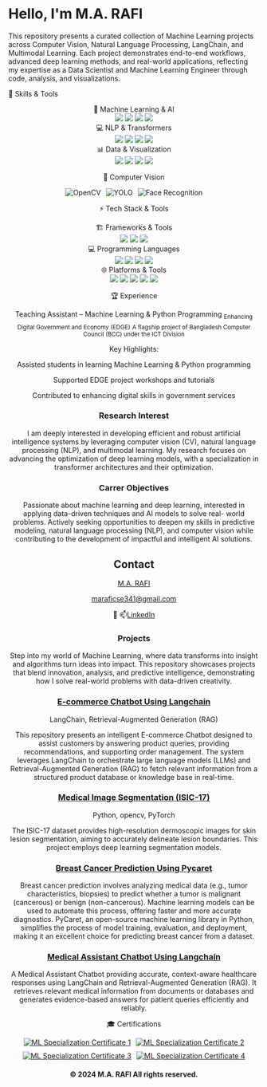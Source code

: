 
# Hello, I'm M.A. RAFI

This repository presents a curated collection of Machine Learning projects across 
Computer Vision, Natural Language Processing, LangChain, and Multimodal Learning. 
Each project demonstrates end-to-end workflows, advanced deep learning methods, and 
real-world applications, reflecting my expertise as a Data Scientist and Machine 
Learning Engineer through code, analysis, and visualizations.


🧠 Skills & Tools
<div align="center">
🤖 Machine Learning & AI
<div> <img src="https://img.shields.io/badge/PyTorch-FF6F61?style=for-the-badge&logo=pytorch&logoColor=000000" /> <img src="https://img.shields.io/badge/TensorFlow-FF9900?style=for-the-badge&logo=tensorflow&logoColor=000000" /> <img src="https://img.shields.io/badge/Scikit--Learn-FFB347?style=for-the-badge&logo=scikit-learn&logoColor=000000" /> <img src="https://img.shields.io/badge/Multimodal%20AI-00CED1?style=for-the-badge&logo=ai&logoColor=FFFFFF" /> </div>
💻 NLP & Transformers <div> <img src="https://img.shields.io/badge/Transformers-52307C?style=for-the-badge&logo=huggingface&logoColor=F7DF1E" /> <img src="https://img.shields.io/badge/NLP-8A2BE2?style=for-the-badge&logo=ai&logoColor=FFFFFF" /> <img src="https://img.shields.io/badge/SpaCy-FF69B4?style=for-the-badge&logo=python&logoColor=FFFFFF" /> <img src="https://img.shields.io/badge/NLTK-00FA9A?style=for-the-badge&logo=python&logoColor=000000" /> </div>
📊 Data & Visualization
<div> <img src="https://img.shields.io/badge/NumPy-4B0082?style=for-the-badge&logo=numpy&logoColor=FFD700" /> <img src="https://img.shields.io/badge/Pandas-1E90FF?style=for-the-badge&logo=pandas&logoColor=FFFFFF" /> <img src="https://img.shields.io/badge/Matplotlib-FF4500?style=for-the-badge&logo=matplotlib&logoColor=FFFFFF" /> <img src="https://img.shields.io/badge/PyCaret-FF1493?style=for-the-badge&logo=python&logoColor=FFFFFF" /> </div>
 
🎥 Computer Vision
<div style="display:flex; flex-wrap: wrap; justify-content:center; gap:10px;"> <img src="https://img.shields.io/badge/OpenCV-32CD32?style=for-the-badge&logo=opencv&logoColor=FFFFFF" alt="OpenCV" /> <img src="https://img.shields.io/badge/YOLO-FF4500?style=for-the-badge&logo=ai&logoColor=FFFFFF" alt="YOLO" /> <img src="https://img.shields.io/badge/Face_Recognition-FF1493?style=for-the-badge&logo=ai&logoColor=FFFFFF" alt="Face Recognition" /> </div>

⚡ Tech Stack & Tools
<div align="center">
🏗️ Frameworks & Tools
<div> <img src="https://img.shields.io/badge/LangChain-1C3C3C?style=for-the-badge&logo=langchain&logoColor=white" /> <img src="https://img.shields.io/badge/Django-092E20?style=for-the-badge&logo=django&logoColor=green" /> <img src="https://img.shields.io/badge/Streamlit-FF4B4B?style=for-the-badge&logo=streamlit&logoColor=white" /> </div>
💻 Programming Languages
<div> <img src="https://img.shields.io/badge/Python-306998?style=for-the-badge&logo=python&logoColor=FFD43B" /> <img src="https://img.shields.io/badge/SQL-1E3A5F?style=for-the-badge&logo=postgresql&logoColor=white" /> <img src="https://img.shields.io/badge/C-0078D7?style=for-the-badge&logo=c&logoColor=white" /> <img src="https://img.shields.io/badge/R-1B4F72?style=for-the-badge&logo=r&logoColor=FFD43B" /> </div>
🌐 Platforms & Tools
<div> <img src="https://img.shields.io/badge/Coursera-1E90FF?style=for-the-badge&logo=coursera&logoColor=white" /> <img src="https://img.shields.io/badge/Kaggle-FF69B4?style=for-the-badge&logo=kaggle&logoColor=white" /> <img src="https://img.shields.io/badge/Conda-008080?style=for-the-badge&logo=anaconda&logoColor=white" /> <img src="https://img.shields.io/badge/HuggingFace-F4A460?style=for-the-badge&logo=huggingface&logoColor=black" /> <img src="https://img.shields.io/badge/Git-FF4500?style=for-the-badge&logo=git&logoColor=white" /> </div> </div>

🏆 Experience

Teaching Assistant – Machine Learning & Python Programming
<sub>Enhancing Digital Government and Economy (EDGE)</sub>
<sub>A flagship project of Bangladesh Computer Council (BCC) under the ICT Division</sub>

<div>

Key Highlights:

Assisted students in learning Machine Learning & Python programming

Supported EDGE project workshops and tutorials

Contributed to enhancing digital skills in government services

</div>

### **Research Interest**
I am deeply interested in developing efficient and robust artificial intelligence systems by leveraging computer vision (CV), natural
language processing (NLP), and multimodal learning. My research focuses on advancing the optimization of deep learning models,
with a specialization in transformer architectures and their optimization. 

### **Carrer Objectives**
Passionate about machine learning and deep learning, interested in applying data-driven techniques and AI models to solve real-
world problems. Actively seeking opportunities to deepen my skills in predictive modeling, natural language processing (NLP), and
computer vision while contributing to the development of impactful and intelligent AI solutions.


<!-- ## Table of Contents

- [Project 1: Automatic License Plate Recognition](https://github.com/tushar2704/Sales-for-Retail-and-Food-Services)
- [Project 2: Football Game Analysis using Computer Vision](https://github.com/m4hfuj/football-game-analysis)
- [Project 3: Bangladeshi Tech Job Listing](https://github.com/m4hfuj/football-game-analysis)
- [Project 4: Student ID Card validity checker](https://github.com/m4hfuj/Student-ID-card-validity-checker)
- [Project 5: Fine-tuning microsoft phi-2 model on medicine data](https://github.com/m4hfuj/Large-Language-Models/blob/main/Fine%20Tuning%20microsoft%20phi-2%20on%20medicine%20dataset.ipynb)

---
- [<ins><b>©2023 Mirza Mahfuj Hossain. All rights reserved</b></ins>]()
--- -->
## Contact

[M.A. RAFI ](https://github.com/Rafi3690)

 maraficse341@gmail.com

🔗 📫[LinkedIn](www.linkedin.com/in/m-a-rafi-a7300b262)

### Projects

Step into my world of Machine Learning, where data transforms into insight and algorithms turn ideas into impact. 
This repository showcases projects that blend innovation, analysis, and predictive intelligence, demonstrating 
how I solve real-world problems with data-driven creativity.

### [E-commerce Chatbot Using Langchain](https://github.com/Rafi3690/E-commerce-Chatbot)
LangChain, Retrieval-Augmented Generation (RAG)

This repository presents an intelligent E-commerce Chatbot designed to assist customers by answering product queries, 
providing recommendations, and supporting order management. The system leverages LangChain to orchestrate large language models (LLMs)
and Retrieval-Augmented Generation (RAG) to fetch relevant information from a structured product database or knowledge base in real-time.

### [Medical Image Segmentation (ISIC-17)](https://github.com/Rafi3690/ISIC-2017-Segmentation)

Python, opencv, PyTorch

The ISIC-17 dataset provides high-resolution dermoscopic images for skin lesion segmentation, 
aiming to accurately delineate lesion boundaries. This project employs deep learning segmentation models.

<!-- ![Automatic License Plate Recognition](assets/project-alpr.gif) -->
<!-- <img src="assets/project-alpr.gif" width="600"> -->
### [Breast Cancer Prediction Using Pycaret](https://github.com/Rafi3690/Breast-Cancer-Prediction-Useing-Pycaret)

Breast cancer prediction involves analyzing medical data (e.g., tumor characteristics, biopsies) to predict whether a tumor is malignant (cancerous) or benign (non-cancerous). 
Machine learning models can be used to automate this process, offering faster and more accurate diagnostics. PyCaret, an open-source machine learning library in Python, simplifies 
the process of model training, evaluation, and deployment, making it an excellent choice for predicting breast cancer from a dataset.

### [Medical Assistant Chatbot Using Langchain](https://github.com/Rafi3690/Chatbot-Development)
A Medical Assistant Chatbot providing accurate, context-aware healthcare responses using LangChain and Retrieval-Augmented Generation (RAG). 
It retrieves relevant medical information from documents or databases and generates evidence-based answers for patient queries efficiently and reliably.


<!-- ![project-Football-Game-Analysis](assets/project-Football-Game-Analysis.gif) -->
<!-- <img src="assets/project-Football-Game-Analysis.gif" width="600"> -->



<!--### [🙂 Face detection and recognition using yolov8 facenet](https://github.com/m4hfuj/FaceStream/tree/version-6)

This Python project processes live video from a webcam or YouTube stream, detecting 
faces and applying filters in real time. It uses YOLOv8 for face detection,
InceptionResnetV1 (Facenet) for recognition, and Mediapipe for accurate landmark 
mapping. With an intuitive PyQt5 interface, users can input YouTube links, 
upload photos, and save recognized faces, enabling a seamless and interactive 
experience.

<!-- <img src="assets/project-facestream.gif" width="600" > -->




<!--### [🔎 Bangladeshi tech job data analysis from bdjobs](https://github.com/m4hfuj/bangladeshi-tech-job-query)

This project automates the collection of technical job data from BD Jobs using 
web scraping and stores it in a MySQL database. Job fields are classified using 
LLM-based text classification, while educational requirements, programming 
languages, and packages are identified using regular expressions. A dashboard 
visualizes the top 10 educational requirements, programming languages, and 
packages, with filtering options by job field.

<!-- <img src="assets/project-Tech-Job-Query.png" width="600" > -->



<!-- ### [Project 4: 🪪 Student ID Card validity checker](https://github.com/m4hfuj/Student-ID-card-validity-checker)

This project is designed to validate student ID cards using machine learning and 
web technologies. It involves collecting and processing ID card images and annotaing them, 
training an YOLO object detection model, and integrating it with a web application for 
real-time validation.

<img src="assets/project-Student-ID-Card-validity.png" width="600" height="250"> -->



<!-- ### [Project 4: 🤖 Fine-tuning microsoft phi-2 model on medicine data](https://github.com/m4hfuj/Large-Language-Models/blob/main/Fine%20Tuning%20microsoft%20phi-2%20on%20medicine%20dataset.ipynb)

Fine-tuned the Microsoft Phi-2 model on medical data by adapting its pre-trained 
capabilities to domain-specific tasks like medical text classification and summarization. 
This allowed me to enhance the model's performance, leveraging its advanced natural 
language understanding for healthcare applications, allowing it to generate recommended 
medicine details based on disease symptoms. -->




<!--## 🧮 Machine Learning / Deep Learning 

I have spent a lot of time diving deep into various machine learning and deep learning algorithms, 
learning both the theory behind them and how to implement them in code. This 
blend of knowledge has given me the ability to not only use these algorithms 
effectively but also tweak and adapt them to solve specific problems. Here is a 
list of the machine learning algorithms and techniques I am familiar with, 
highlighting the range of skills I have developed in this area.


- [Machine Learning Algorithms](): In this repository, 
  I have implemented fundamental machine learning algorithms from scratch, without using any libraries or 
  packages. It is a hands-on way I have explored the basics of these algorithms.

- [Computer Vision Algorithms](): This repository 
  contains some of the computer vision algorithms I have worked on, including image classification, 
  object detection, and image segmentation. These implementations use frameworks like PyTorch and 
  TensorFlow, which I have gained hands-on experience with.
  
  [Natural Language Processing Algorithms](): This repository 
  contains some of the computer vision algorithms I have worked on, including image classification, 
  object detection, and image segmentation. These implementations use frameworks like PyTorch and 
  TensorFlow, which I have gained hands-on experience with.

- [Unsupervised Learning Algorithms](): I have implemented 
  several unsupervised learning algorithms, including a recommendendation system. It is a project where I explore 
  how to handle and derive insights from data without labeled examples.

- [Large Language Models](): This repository contains 
  code for loading, encoding, and fine-tuning large language models (LLMs). It reflects my work on 
  adapting pre-trained models for various natural language processing tasks.
    



<!-- ## 📜 Certificates

Here is some certificates that I achieved: -->

🎓 Certifications
<div align="center"> <div style="display:flex; flex-wrap: wrap; justify-content:center; gap:10px;"> <a href="https://drive.google.com/file/d/1LzMUfjKMJSBGMOGwD127hCvszlgTjcFj/view?usp=sharing" target="_blank"> <img src="https://img.shields.io/badge/ML_Specialization-DeepLearning.AI-FF6F61?style=for-the-badge&logo=deeplearning.ai&logoColor=FFFFFF" alt="ML Specialization Certificate 1" /> </a> <a href="https://www.coursera.org/account/accomplishments/certificate/DZPZPRHQACSL" target="_blank"> <img src="https://img.shields.io/badge/ML_Specialization-Coursera-FF6F61?style=for-the-badge&logo=coursera&logoColor=FFFFFF" alt="ML Specialization Certificate 2" /> </a> <a href="https://learn.deeplearning.ai/accomplishments/234fa2cb-058b-43f1-b9fe-43f6a007adce?usp=sharing" target="_blank"> <img src="https://img.shields.io/badge/ML_Specialization-DeepLearning.AI_2-FF6F61?style=for-the-badge&logo=deeplearning.ai&logoColor=FFFFFF" alt="ML Specialization Certificate 3" /> </a> <a href="https://drive.google.com/file/d/1d-zlQ00xAv5KE6SGFLknd_UpA93rnPeu/view" target="_blank"> <img src="https://img.shields.io/badge/ML_Specialization-PDF-FF6F61?style=for-the-badge&logo=deeplearning.ai&logoColor=FFFFFF" alt="ML Specialization Certificate 4" /> </a> </div> </div>

<!-- 
<img src="assets/certificate.png" width="600" height="350">
View it online: [Certificate Link](https://coursera.org/share/1fe452302aaab3d09a03d8394e07db63)

#### Data Science:

**Course: What is Data Science?** [[View Certificate](https://coursera.org/share/a4d919405211a9917d5d29cfed9c59c6)]

**Course: Tools for Data Science** [[View Certificate](https://coursera.org/share/2548a4c77d89bd3d14c66cb833818939)]

#### Projects:

**Deep Learning with PyTorch : Object Localization** [[View Certificate](https://coursera.org/share/34443c99168a26d83c717a936be6f69d)]

**Deep Learning with PyTorch : Image Segmentation** [[View Certificate](https://coursera.org/share/ab304e46f58e0a6ed8bdc9e4dedd3915)]

**Command Line in Linux** [[View Certificate](https://coursera.org/share/ce2bf70b6a149f69428c3f706f0e9b90)]

**Basic Image Classification with TensorFlow** [[View Certificate](https://coursera.org/share/d4e4f32a781f2aade35ed126eb2fe00a)]

 -->

#### © 2024 M.A. RAFI All rights reserved.
